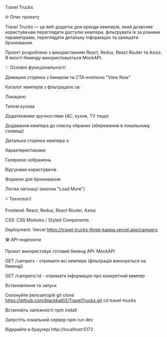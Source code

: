 Travel Trucks

🌐 Опис проєкту

Travel Trucks — це веб-додаток для оренди кемперів, який дозволяє користувачам переглядати доступні кемпери, фільтрувати їх за різними параметрами, переглядати детальну інформацію та залишати бронювання.

Проєкт розроблено з використанням React, Redux, React Router та Axios. В якості бекенду використовується MockAPI.

✨ Основні функціональності

Домашня сторінка з банером та CTA-кнопкою "View Now"

Каталог кемперів з фільтрацією за:

Локацією

Типом кузова

Додатковими зручностями (AC, кухня, TV тощо)

Додавання кемпера до списку обраних (збереження в локальному сховищі)

Детальна сторінка кемпера з:

Характеристиками

Галереєю зображень

Відгуками користувачів

Формою для бронювання

Логіка пагінації (кнопка "Load More")

⚡ Технології

Frontend: React, Redux, React Router, Axios

CSS: CSS Modules / Styled Components

Deployment: Vercel https://travel-trucks-three-kappa.vercel.app/campers

🛠️ API-ендпоінти

Проєкт використовує готовий бекенд API: MockAPI

GET /campers - отримати всі кемпери (фільтрація виконується на бекенді)

GET /campers/:id - отримати інформацію про конкретний кемпер

Встановлення та запуск

Склонуйте репозиторій
git clone https://github.com/blackkat02/TravelTrucks.git cd travel-trucks

Встановіть залежності
npm install

Запустіть локальний сервер
npm run dev

Відкрийте в браузері
http://localhost:5173